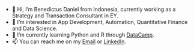 - 👋 Hi, I’m Benedictus Daniel from Indonesia, currently working as a Strategy and Transaction Consultant in EY.
- 👀 I’m interested in App Development, Automation, Quantitative Finance and Data Science.
- 🌱 I’m currently learning Python and R through [DataCamp](<https://www.datacamp.com/profile/benedictusdps>).
- 📫 You can reach me on my [Email](<benedictusdps@gmail.com>) or [LinkedIn](https://www.linkedin.com/in/benedictusdps/).

<!---
benedictusdps/benedictusdps is a ✨ special ✨ repository because its `README.md` (this file) appears on your GitHub profile.
You can click the Preview link to take a look at your changes.
--->
